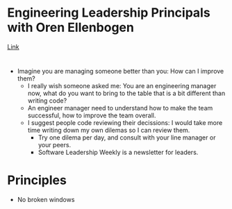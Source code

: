 # Engineering Leadership Principals with Oren Ellenbogen

[Link](http://simpleleadership.libsyn.com/engineering-leadership-principals-with-oren-ellenbogen)

#

- Imagine you are managing someone better than you: How can I improve them?
  - I really wish someone asked me: You are an engineering manager now, what do you want to bring to the table that is a bit different than writing code?
  - An engineer manager need to understand how to make the team successful, how to improve the team overall.
  - I suggest people code reviewing their decissions: I would take more time writing down my own dilemas so I can review them.
    - Try one dilema per day, and consult with your line manager or your peers.
    - Software Leadership Weekly is a newsletter for leaders.

# Principles

- No broken windows
